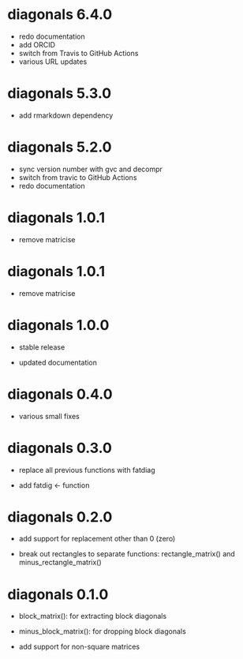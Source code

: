 diagonals 6.4.0
===================

* redo documentation
* add ORCID
* switch from Travis to GitHub Actions
* various URL updates


diagonals 5.3.0
===================

* add rmarkdown dependency


diagonals 5.2.0
===================

* sync version number with gvc and decompr
* switch from travic to GitHub Actions
* redo documentation


diagonals 1.0.1
===================

* remove matricise


diagonals 1.0.1
===================

* remove matricise


diagonals 1.0.0
===================

* stable release

* updated documentation


diagonals 0.4.0
===================

* various small fixes


diagonals 0.3.0
===================

* replace all previous functions with fatdiag

* add fatdig <- function


diagonals 0.2.0
===================

* add support for replacement other than 0 (zero)

* break out rectangles to separate functions: rectangle_matrix() and minus_rectangle_matrix()


diagonals 0.1.0
===================

* block_matrix(): for extracting block diagonals

* minus_block_matrix(): for dropping block diagonals

* add support for non-square matrices
